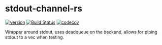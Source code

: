 # stdout-channel-rs

[![version](https://img.shields.io/crates/v/stdout-channel?color=blue&logo=rust&style=flat-square)](https://crates.io/crates/stdout-channel)
[![Build Status](https://github.com/ddboline/stdout-channel-rs/workflows/Rust/badge.svg?branch=main)](https://github.com/ddboline/stdout-channel-rs/actions?branch=main)
[![codecov](https://codecov.io/gh/ddboline/stdout-channel-rs/branch/main/graph/badge.svg)](https://codecov.io/gh/ddboline/stdout-channel-rs)

Wrapper around stdout, uses deadqueue on the backend, allows for piping stdout to a vec when testing.
